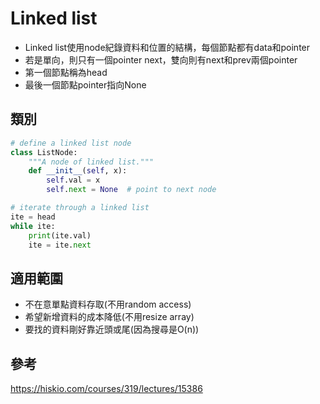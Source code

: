 # Linked list

- Linked list使用node紀錄資料和位置的結構，每個節點都有data和pointer
- 若是單向，則只有一個pointer next，雙向則有next和prev兩個pointer
- 第一個節點稱為head
- 最後一個節點pointer指向None

## 類別

```python
# define a linked list node
class ListNode:
    """A node of linked list."""
    def __init__(self, x):
        self.val = x
        self.next = None  # point to next node

# iterate through a linked list
ite = head
while ite:
    print(ite.val)
    ite = ite.next
```



## 適用範圍
- 不在意單點資料存取(不用random access)
- 希望新增資料的成本降低(不用resize array)
- 要找的資料剛好靠近頭或尾(因為搜尋是O(n))


## 參考
https://hiskio.com/courses/319/lectures/15386